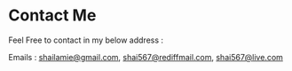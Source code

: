 ---
---

# Contact Me

Feel Free to contact in my below address :

Emails : shailamie@gmail.com, shai567@rediffmail.com, shai567@live.com


